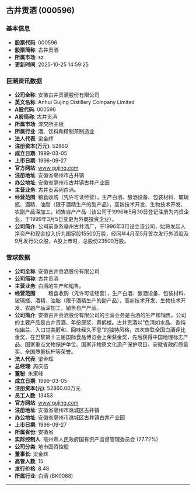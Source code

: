 ## 古井贡酒 (000596)

### 基本信息

- **股票代码**: 000596
- **股票简称**: 古井贡酒
- **所属市场**: sz
- **更新时间**: 2025-10-25 14:59:25

### 巨潮资讯数据

- **公司全称**: 安徽古井贡酒股份有限公司
- **英文名称**: Anhui Gujing Distillery Company Limited
- **A股代码**: 000596
- **A股简称**: 古井贡酒
- **所属市场**: 深交所主板
- **所属行业**: 酒、饮料和精制茶制造业
- **法人代表**: 梁金辉
- **注册资本(万元)**: 52860
- **成立日期**: 1999-03-05
- **上市日期**: 1996-09-27
- **官方网站**: www.gujing.com
- **注册地址**: 安徽省亳州市古井镇
- **办公地址**: 安徽省亳州市古井镇古井产业园
- **主营业务**: 古井贡系列白酒。
- **经营范围**: 粮食收购（凭许可证经营），生产白酒、酿酒设备、包装材料、玻璃瓶、酒精、油脂（限于酒精生产的副产品），高新技术开发、生物技术开发、农副产品深加工，销售自产产品（该公司于1996年5月30日登记注册为内资企业，于1999年3月5日变更为外商投资企业）。
- **公司简介**: 公司前身系毫州古井酒厂，于1996年3月设立该公司，始将发起人净资产和现金投入折为国家股15500万股，经同年4月至5月首次发行外资股及9月发行公众股，A股上市时，总股份23500万股。

### 雪球数据

- **公司全称**: 安徽古井贡酒股份有限公司
- **公司简称**: 古井贡酒
- **主营业务**: 白酒的生产和销售。
- **经营范围**: 　　粮食收购（凭许可证经营），生产白酒、酿酒设备、包装材料、玻璃瓶、酒精、油脂（限于酒精生产的副产品），高新技术开发、生物技术开发、农副产品深加工，销售自产产品。
- **公司简介**: 安徽古井贡酒股份有限公司的主营业务是白酒的生产和销售。公司的主要产品是古井贡酒、年份原浆、黄鹤楼。古井贡酒以“色清如水晶、香纯似幽兰、入口甘美醇和、回味经久不息”的独特风格，四次蝉联全国白酒评比金奖，在巴黎第十三届国际食品博览会上荣获金奖，先后获得中国地理标志产品、国家重点文物保护单位、国家非物质文化遗产保护项目、安徽省政府质量奖、全国质量标杆等荣誉。
- **法人代表**: 梁金辉
- **总经理**: 周庆伍
- **董秘**: 朱家峰
- **成立日期**: 1999-03-05
- **注册资本(元)**: 52860.00万元
- **员工人数**: 13453
- **官方网站**: www.gujing.com
- **注册地址**: 安徽省亳州市谯城区古井镇
- **办公地址**: 安徽省亳州市谯城区古井镇古井产业园
- **上市日期**: 1996-09-27
- **所属省份**: 安徽省
- **实际控制人**: 亳州市人民政府国有资产监督管理委员会 (27.72%)
- **公司分类**: 地市国资控股
- **董事长**: 梁金辉
- **高管人数**: 15
- **发行价格**: 8.48
- **所属行业**: 白酒 (BK0088)

---